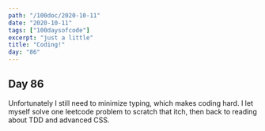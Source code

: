 ```yaml
---
path: "/100doc/2020-10-11"
date: "2020-10-11"
tags: ["100daysofcode"]
excerpt: "just a little"
title: "Coding!"
day: "86"
---
```


## Day 86

Unfortunately I still need to minimize typing, which makes coding hard. I let myself solve one leetcode problem to scratch that itch, then back to reading about TDD and advanced CSS.